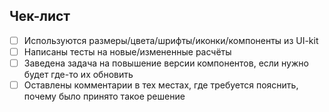 ## Чек-лист
- [ ] Используются размеры/цвета/шрифты/иконки/компоненты из UI-kit
- [ ] Написаны тесты на новые/измененные расчёты
- [ ] Заведена задача на повышение версии компонентов, если нужно будет где-то их обновить
- [ ] Оставлены комментарии в тех местах, где требуется пояснить, почему было принято такое решение

